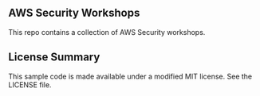 ## AWS Security Workshops

This repo contains a collection of AWS Security workshops.

## License Summary

This sample code is made available under a modified MIT license. See the LICENSE file.
